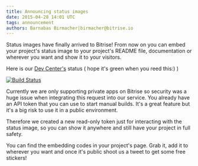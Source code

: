 ```yaml
---
title: Announcing status images
date: 2015-04-28 14:01 UTC
tags: announcement
authors: Barnabas Birmacher|birmacher@bitrise.io
---
```


Status images have finally arrived to Bitrise! From now on you can embed your project's status image to your project's README file, documentation or wherever you want and show it to your visitors.

Here is our [Dev Center's](http://devcenter.bitrise.io) status ( hope it's green when you reed this:) )

[![Build Status](https://www.bitrise.io/app/83acac4fa8a7643e.svg?token=KlXUQom3675zIXd5K2xf7w&branch=master)](http://devcenter.bitrise.io/)


Currently we are only supporting private apps on Bitrise so security was a huge issue when integrating this request into our service. You already have an API token that you can use to start manual builds. It's a great feature but it's a big risk to use it in a public environment.

Therefore we created a new read-only token just for interacting with the status image, so you can show it anywhere and still have your project in full safety.

You can find the embedding codes in your project's page. Grab it, add it to wherever you want and once it's public shoot us a tweet to get some free stickers!